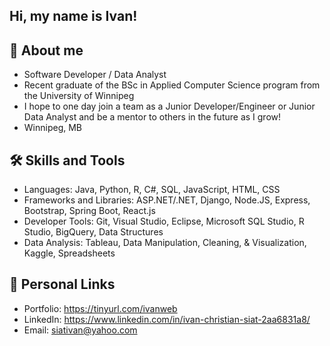 ## Hi, my name is Ivan!

## 🧔 About me
- Software Developer / Data Analyst
- Recent graduate of the BSc in Applied Computer Science program from the University of Winnipeg
- I hope to one day join a team as a Junior Developer/Engineer or Junior Data Analyst and be a mentor to others in the future as I grow!
- Winnipeg, MB

## 🛠️ Skills and Tools
- Languages: Java, Python, R, C#, SQL, JavaScript, HTML, CSS
- Frameworks and Libraries: ASP.NET/.NET, Django, Node.JS, Express, Bootstrap, Spring Boot, React.js
- Developer Tools: Git, Visual Studio, Eclipse, Microsoft SQL Studio, R Studio, BigQuery, Data Structures
- Data Analysis: Tableau, Data Manipulation, Cleaning, & Visualization, Kaggle, Spreadsheets

## 🔗 Personal Links
- Portfolio: https://tinyurl.com/ivanweb
- LinkedIn: https://www.linkedin.com/in/ivan-christian-siat-2aa6831a8/
- Email: siativan@yahoo.com
